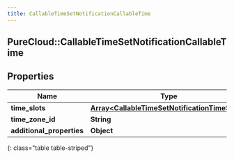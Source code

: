 ```yaml
---
title: CallableTimeSetNotificationCallableTime
---
```

## PureCloud::CallableTimeSetNotificationCallableTime

## Properties

|Name | Type | Description | Notes|
|------------ | ------------- | ------------- | -------------|
| **time_slots** | [**Array&lt;CallableTimeSetNotificationTimeSlots&gt;**](CallableTimeSetNotificationTimeSlots.html) |  | [optional] |
| **time_zone_id** | **String** |  | [optional] |
| **additional_properties** | **Object** |  | [optional] |
{: class="table table-striped"}


